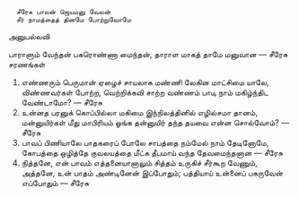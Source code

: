 

      சீரேசு பாலன் ஜெயமனு வேலன்
      சீர் நாமத்தைத் தினமே போற்றுவோமே
அனுபல்லவி

  பாராளும் வேந்தன் பகரொண்ணா மைந்தன்,
  தாராள மாகத் தாமே மனுவான — சீரேசு
சரணங்கள்
1. எண்ணரும் பெருமான் ஏழைச் சாயலாக
 மண்ணி லேகின மாட்சிமை யாலே,
 விண்ணவர்கள் போற்ற, வெற்றிக்கவி சாற்ற
 வண்ணம் பாடி நாம் மகிழ்ந்திட வேண்டாமோ? — சீரேசு
 2. உன்னத பரனுக் கொப்பில்லா மகிமை
 இந்நிலத்தினில் எழில்சமா தானம்,
 மன்னுயிர்கள் மீது மாபிரியம் ஓங்க
 தன்னுயிர் தந்த தயவை என்ன சொல்வோம்? — சீரேசு
 3. பாவப் பிணியாலே பாதகரைப் போலே
 சாபத்தை நம்மேல் நாம் தேடினோமே,
 கோபத்தை ஒழித்தே குவலயத்தை மீட்க
 தீபமாய் வந்த தேவமைந்தனான — சீரேசு
 4. நித்தனே, என் பாவம் எத்தனையானாலும்
 சித்தம் உருகிச் சீர்கூற வேணும்,
 அத்தனே, உன் பாதம் அண்டினேன் இப்போதும்;
 பத்தியாய் உன்னைப் பகருவேன் எப்போதும் — சீரேசு


